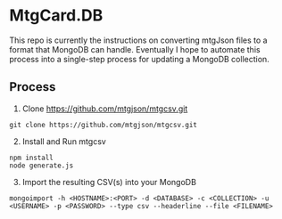 # MtgCard.DB
This repo is currently the instructions on converting mtgJson files to a format that MongoDB can handle. Eventually I hope to automate this process into a single-step process for updating a MongoDB collection.

## Process
1. Clone https://github.com/mtgjson/mtgcsv.git
```
git clone https://github.com/mtgjson/mtgcsv.git
```

2. Install and Run mtgcsv
```
npm install
node generate.js
```

3. Import the resulting CSV(s) into your MongoDB
```
mongoimport -h <HOSTNAME>:<PORT> -d <DATABASE> -c <COLLECTION> -u <USERNAME> -p <PASSWORD> --type csv --headerline --file <FILENAME>
```
